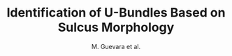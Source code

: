 ---
cat: gaia
subcat: architecture
bestof: false
author: M. Guevara et al.
title: Identification of U-Bundles Based on Sulcus Morphology
year: 2019
type: inproceedings
doi: 10.1007/978-3-030-13835-6_1
booktitle: Processing and Analysis of Biomedical Information
---